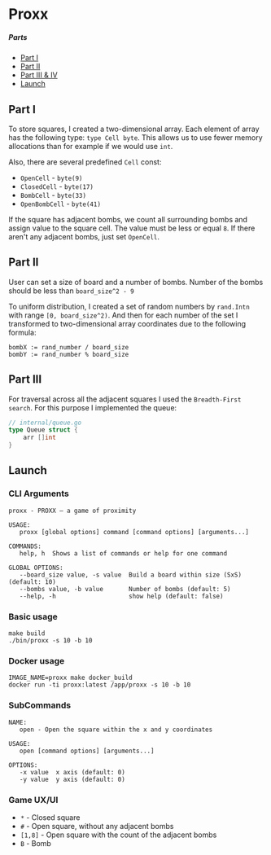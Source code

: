 # Proxx

##### Parts

- [Part I](#part_1)
- [Part II](#part_2)
- [Part III & IV](#part_3_4)
- [Launch](#launch)

## Part I <a name="part_1"/>

To store squares, I created a two-dimensional array.
Each element of array has the following type: `type Cell byte`.
This allows us to use fewer memory allocations than for example if we would use `int`.

Also, there are several predefined `Cell` const:

* `OpenCell` - `byte(9)`
* `ClosedCell` - `byte(17)`
* `BombCell` - `byte(33)`
* `OpenBombCell` - `byte(41)`

If the square has adjacent bombs, we count all surrounding bombs and assign value to the square cell.
The value must be less or equal `8`. If there aren't any adjacent bombs, just set `OpenCell`.

## Part II <a name="part_2"/>

User can set a size of board and a number of bombs.
Number of the bombs should be less than `board_size^2 - 9`

To uniform distribution, I created a set of random numbers by `rand.Intn` with range `[0, board_size^2)`.
And then for each number of the set I transformed to two-dimensional array coordinates due to the following formula:

```
bombX := rand_number / board_size
bombY := rand_number % board_size
```

## Part III <a name="part_3_4"/>

For traversal across all the adjacent squares I used the `Breadth-First search`. For this purpose I implemented the
queue:

```go 
// internal/queue.go
type Queue struct {
	arr []int
}
```

## Launch <a name="launch"/>

### CLI Arguments

```NAME:
proxx - PROXX — a game of proximity

USAGE:
   proxx [global options] command [command options] [arguments...]

COMMANDS:
   help, h  Shows a list of commands or help for one command

GLOBAL OPTIONS:
   --board_size value, -s value  Build a board within size (SxS) (default: 10)
   --bombs value, -b value       Number of bombs (default: 5)
   --help, -h                    show help (default: false)
```

### Basic usage

```
make build
./bin/proxx -s 10 -b 10
```

### Docker usage

```
IMAGE_NAME=proxx make docker_build
docker run -ti proxx:latest /app/proxx -s 10 -b 10
```

### SubCommands
```
NAME:
   open - Open the square within the x and y coordinates

USAGE:
   open [command options] [arguments...]

OPTIONS:
   -x value  x axis (default: 0)
   -y value  y axis (default: 0)
```

### Game UX/UI

- `*` - Closed square  
- `#` - Open square, without any adjacent bombs  
- `[1,8]` - Open square with the count of the adjacent bombs
- `B` - Bomb

